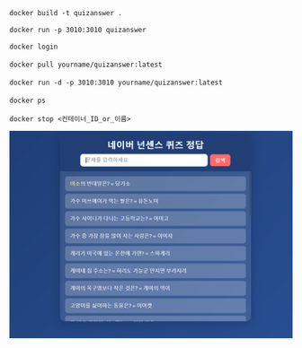 ```
docker build -t quizanswer .
```
```
docker run -p 3010:3010 quizanswer
```
```
docker login

docker pull yourname/quizanswer:latest

docker run -d -p 3010:3010 yourname/quizanswer:latest

docker ps

docker stop <컨테이너_ID_or_이름>
```

![image](./png.png)